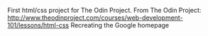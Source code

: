 First html/css project for The Odin Project. From The Odin Project: http://www.theodinproject.com/courses/web-development-101/lessons/html-css
Recreating the Google homepage